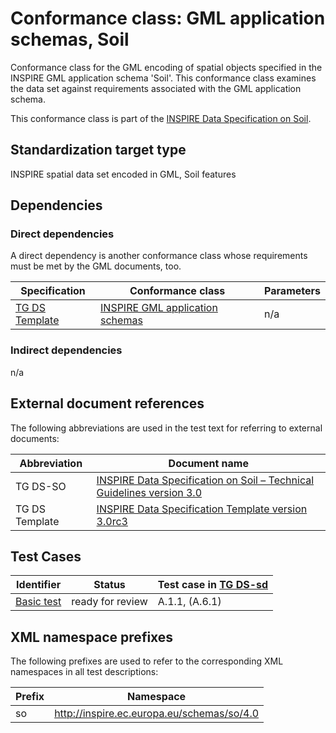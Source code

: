 # Conformance class: GML application schemas, Soil

Conformance class for the GML encoding of spatial objects specified in the INSPIRE GML application schema 'Soil'. This conformance class examines the data set against requirements associated with the GML application schema.

This conformance class is part of the [INSPIRE Data Specification on Soil](../README.md).

## Standardization target type

INSPIRE spatial data set encoded in GML, Soil features

## Dependencies

### Direct dependencies

A direct dependency is another conformance class whose requirements must be met by the GML documents, too.

| Specification | Conformance class | Parameters | 
| ------------- | ----------------- | ---------- |
| [TG DS Template](#ref_TG_DS_tmpl) | [INSPIRE GML application schemas](http://inspire.ec.europa.eu/id/ats/data/3.0rc3/schemas) | n/a |

### Indirect dependencies

n/a
 
## External document references

The following abbreviations are used in the test text for referring to external documents:

Abbreviation                     | Document name
-------------------------------- | --------------------------------------------------
TG DS-SO <a name="ref_TG_DS_SO"></a>   | [INSPIRE Data Specification on Soil – Technical Guidelines version 3.0](https://inspire.ec.europa.eu/documents/Data_Specifications/INSPIRE_DataSpecification_SO_v3.0.pdf)
TG DS Template <a name="ref_TG_DS_tmpl"></a>   | [INSPIRE Data Specification Template version 3.0rc3](http://inspire.jrc.ec.europa.eu/documents/Data_Specifications/INSPIRE_DataSpecification_Template_v3.0rc3.pdf)

## Test Cases

| Identifier                                                        | Status   | Test case in [TG DS-sd](#ref_TG_DS_SO)  |
| ----------------------------------------------------------------- | -------- | ------------ |
| [Basic test](./basic.md)  | ready for review  | A.1.1, (A.6.1)  |

## XML namespace prefixes <a name="namespaces"></a>

The following prefixes are used to refer to the corresponding XML namespaces in all test descriptions:

Prefix         | Namespace
-------------- | -------------------------------------------------
so             | http://inspire.ec.europa.eu/schemas/so/4.0